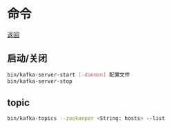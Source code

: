 [kafka]: /note/kafka/README.md

# 命令

[返回][kafka]

## 启动/关闭

```bash
bin/kafka-server-start [-daemon] 配置文件
bin/kafka-server-stop
```

## topic

```bash
bin/kafka-topics --zookeeper <String: hosts> --list
```
